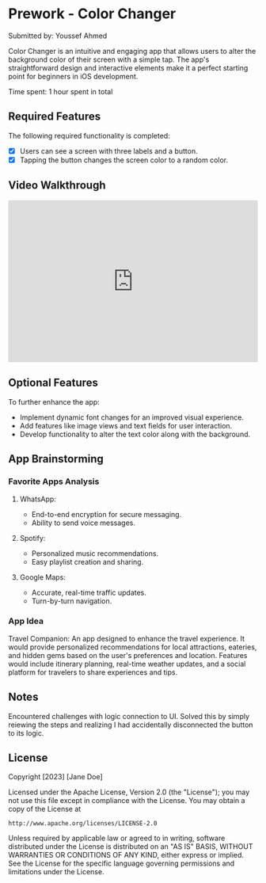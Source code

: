 
# Prework - Color Changer

Submitted by: Youssef Ahmed

Color Changer is an intuitive and engaging app that allows users to alter the background color of their screen with a simple tap. The app's straightforward design and interactive elements make it a perfect starting point for beginners in iOS development.

Time spent: 1 hour spent in total

## Required Features

The following required functionality is completed:

- [x] Users can see a screen with three labels and a button.
- [x] Tapping the button changes the screen color to a random color.
 
## Video Walkthrough

<div style="position: relative; padding-bottom: 64.94708994708994%; height: 0;"><iframe src="https://www.loom.com/embed/d52f280fc6ba4b6f8283128d6164e168?sid=2dd723dd-b6dd-4617-98e7-850c773d2f6d" frameborder="0" webkitallowfullscreen mozallowfullscreen allowfullscreen style="position: absolute; top: 0; left: 0; width: 100%; height: 100%;"></iframe></div>

## Optional Features

To further enhance the app:

- Implement dynamic font changes for an improved visual experience.
- Add features like image views and text fields for user interaction.
- Develop functionality to alter the text color along with the background.

## App Brainstorming

### Favorite Apps Analysis

1. WhatsApp:
   - End-to-end encryption for secure messaging.
   - Ability to send voice messages.

2. Spotify:
   - Personalized music recommendations.
   - Easy playlist creation and sharing.

3. Google Maps:
   - Accurate, real-time traffic updates.
   - Turn-by-turn navigation.

### App Idea

Travel Companion: An app designed to enhance the travel experience. It would provide personalized recommendations for local attractions, eateries, and hidden gems based on the user's preferences and location. Features would include itinerary planning, real-time weather updates, and a social platform for travelers to share experiences and tips.

## Notes

Encountered challenges with logic connection to UI. Solved this by simply reiewing the steps and realizing I had accidentally disconnected the button to its logic.

## License

Copyright [2023] [Jane Doe]

Licensed under the Apache License, Version 2.0 (the "License");
you may not use this file except in compliance with the License.
You may obtain a copy of the License at

    http://www.apache.org/licenses/LICENSE-2.0

Unless required by applicable law or agreed to in writing, software
distributed under the License is distributed on an "AS IS" BASIS,
WITHOUT WARRANTIES OR CONDITIONS OF ANY KIND, either express or implied.
See the License for the specific language governing permissions and
limitations under the License.
